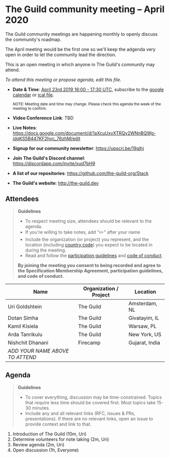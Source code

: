 # The Guild community meeting – April 2020

The Guild community meetings are happening monthly to openly discuss the community's roadmap.

The April meeting would be the first one so we'll keep the adgenda very open in order to let the community lead the direction.

This is an open meeting in which anyone in The Guild's community may attend. 

*To attend this meeting or propose agenda, edit this file.*

- **Date & Time**: [April 23rd 2019 16:00 - 17:30 UTC](https://www.timeanddate.com/worldclock/meetingdetails.html?year=2020&month=4&day=23&hour=16&min=0&sec=0&p1=224&p2=179&p3=136&p4=37&p5=239&p6=101&p7=152), subscribe to the [google calendar](https://calendar.google.com/calendar?cid=NHQ4M21ra2hkYWQ4MG00ZTRkOTI4aDIyYzhAZ3JvdXAuY2FsZW5kYXIuZ29vZ2xlLmNvbQ) or [ical file](https://calendar.google.com/calendar/ical/4t83mkkhdad80m4e4d928h22c8%40group.calendar.google.com/public/basic.ics).

  <small>*NOTE:* Meeting date and time may change. Please check this agenda the week of the meeting to confirm.</small>
- **Video Conference Link**: TBD
- **Live Notes**: https://docs.google.com/document/d/1aXcuUxvXTRQy2WNnBQWg-jdqKS5B447KF2hvc_76zhM/edit
- **Signup for our community newsletter**: https://upscri.be/19qjhi
- **Join The Guild's Discord channel**: https://discordapp.com/invite/xud7bH9
- **A list of our repositories**: https://github.com/the-guild-org/Stack
- **The Guild's website**: http://the-guild.dev


## Attendees

> **Guidelines**
> - To respect meeting size, attendees should be relevant to the agenda.
> - If you're willing to take notes, add "✏️" after your name
> - Include the organization (or project) you represent, and the location (including [country code](https://en.wikipedia.org/wiki/List_of_ISO_3166_country_codes#Current_ISO_3166_country_codes)) you expect to be located in during the meeting.
> - Read and follow the [participation guidelines](https://github.com/graphql/graphql-wg#participation-guidelines) and [code of conduct](https://github.com/graphql/foundation/blob/master/CODE-OF-CONDUCT.md).
>
> **By joining the meeting you consent to being recorded and agree to the Specification Membership Agreement,
> participation guidelines, and code of conduct.**

| Name                     | Organization / Project   | Location
| ------------------------ | ------------------------ | ------------------------
| Uri Goldshtein           | The Guild                | Amsterdam, NL
| Dotan Simha              | The Guild                | Givatayim, IL
| Kamil Kisiela            | The Guild                | Warsaw, PL
| Arda Tanrikulu           | The Guild                | New York, US
| Nishchit Dhanani         | Firecamp                 | Gujarat, India
| *ADD YOUR NAME ABOVE TO ATTEND*


## Agenda

> **Guidelines**
> - To cover everything, discussion may be time-constrained. Topics that require less time should be covered first. Most topics take 15-30 minutes.
> - Include any and all relevant links (RFC, issues & PRs, presentations). If there are no relevant links, open an issue to provide context and link to that.

<!--

Example agenda item:

1. Discuss moving the subscriptions proposal to stage 2 (30m, Lee)
   - [Subscriptions RFC](link.to/the-relevant/pr-or-issue-or-doc)
   - [GraphQL.js PR](github.link/to/the/project/pr)
   - [Another Relevant Link](youre.getting/the-idea.now)

-->

1. Introduction of The Guild (10m, Uri)
1. Determine volunteers for note taking (2m, Uri)
1. Review agenda (2m, Uri)
1. Open discussion (1h, Everyone)
